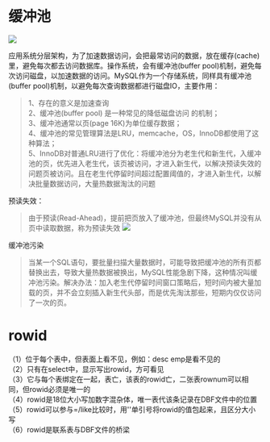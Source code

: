 # 缓冲池


![](https://mmbiz.qpic.cn/mmbiz_png/wJvXicD0z2dUQrRBUyxETV2RgzXuPqjscwkxt1Y5ib3BSgkZNLK9bRkS9vrWMJvGibJkM2MhPuqG15fWzzDt92zibw/640?wx_fmt=png&tp=webp&wxfrom=5&wx_lazy=1&wx_co=1)

应用系统分层架构，为了加速数据访问，会把最常访问的数据，放在缓存(cache)里，避免每次都去访问数据库。操作系统，会有缓冲池(buffer pool)机制，避免每次访问磁盘，以加速数据的访问。MySQL作为一个存储系统，同样具有缓冲池(buffer pool)机制，以避免每次查询数据都进行磁盘IO，主要作用：
> 1、存在的意义是加速查询  
2、缓冲池(buffer pool) 是一种常见的降低磁盘访问 的机制；    
3、缓冲池通常以页(page 16K)为单位缓存数据；     
4、缓冲池的常见管理算法是LRU，memcache，OS，InnoDB都使用了这种算法；        
5、InnoDB对普通LRU进行了优化：将缓冲池分为老生代和新生代，入缓冲池的页，优先进入老生代，该页被访问，才进入新生代，以解决预读失效的问题页被访问。且在老生代停留时间超过配置阈值的，才进入新生代，以解决批量数据访问，大量热数据淘汰的问题   

预读失效：    
> 由于预读(Read-Ahead)，提前把页放入了缓冲池，但最终MySQL并没有从页中读取数据，称为预读失效
![](https://mmbiz.qpic.cn/mmbiz_png/wJvXicD0z2dUQrRBUyxETV2RgzXuPqjscH7qKU8no7yicMLJWPSXnLhlsyPDRMJpx4udB5329PPFhicsRx2gLWNng/640?wx_fmt=png&tp=webp&wxfrom=5&wx_lazy=1&wx_co=1)

缓冲池污染
> 当某一个SQL语句，要批量扫描大量数据时，可能导致把缓冲池的所有页都替换出去，导致大量热数据被换出，MySQL性能急剧下降，这种情况叫缓冲池污染。解决办法：加入老生代停留时间窗口策略后，短时间内被大量加载的页，并不会立刻插入新生代头部，而是优先淘汰那些，短期内仅仅访问了一次的页。


# rowid  

（1）位于每个表中，但表面上看不见，例如：desc emp是看不见的      
（2）只有在select中，显示写出rowid，方可看见        
（3）它与每个表绑定在一起，表亡，该表的rowid亡，二张表rownum可以相同，但rowid必须是唯一的       
（4）rowid是18位大小写加数字混杂体，唯一表代该条记录在DBF文件中的位置        
（5）rowid可以参与=/like比较时，用''单引号将rowid的值包起来，且区分大小写      
（6）rowid是联系表与DBF文件的桥梁       


